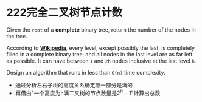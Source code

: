 # 222完全二叉树节点计数

Given the `root` of a **complete** binary tree, return the number of the nodes in the tree.

According to **[Wikipedia](http://en.wikipedia.org/wiki/Binary_tree#Types_of_binary_trees)**, every level, except possibly the last, is completely filled in a complete binary tree, and all nodes in the last level are as far left as possible. It can have between `1` and `2h` nodes inclusive at the last level `h`.

Design an algorithm that runs in less than `O(n)` time complexity.



* 通过分析左右子树的高度关系确定哪一部分是满的
* 再借由"一个高度为h满二叉树的节点数量是$2^h - 1$"计算出总数